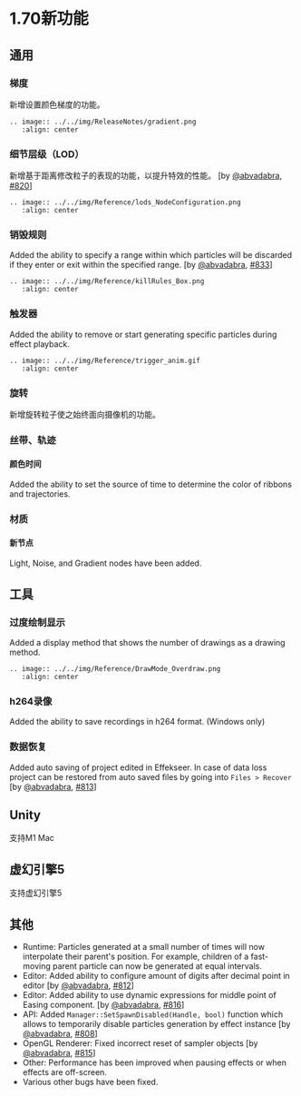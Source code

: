 # 1.70新功能

## 通用

### 梯度

新增设置颜色梯度的功能。

```eval_rst
.. image:: ../../img/ReleaseNotes/gradient.png
   :align: center
```

### 细节层级（LOD）

新增基于距离修改粒子的表现的功能，以提升特效的性能。
[by [@abvadabra](https://github.com/abvadabra), [#820](https://github.com/effekseer/Effekseer/pull/820)]

```eval_rst
.. image:: ../../img/Reference/lods_NodeConfiguration.png
   :align: center
```

### 销毁规则

Added the ability to specify a range within which particles will be discarded if they enter or exit within the specified range.
[by [@abvadabra](https://github.com/abvadabra), [#833](https://github.com/effekseer/Effekseer/pull/833)]

```eval_rst
.. image:: ../../img/Reference/killRules_Box.png
   :align: center
```

### 触发器

Added the ability to remove or start generating specific particles during effect playback.

```eval_rst
.. image:: ../../img/Reference/trigger_anim.gif
   :align: center
```

### 旋转

新增旋转粒子使之始终面向摄像机的功能。

### 丝带、轨迹

#### 颜色时间

Added the ability to set the source of time to determine the color of ribbons and trajectories.

### 材质

#### 新节点

Light, Noise, and Gradient nodes have been added.

## 工具

### 过度绘制显示

Added a display method that shows the number of drawings as a drawing method.

```eval_rst
.. image:: ../../img/Reference/DrawMode_Overdraw.png
   :align: center
```

### h264录像

Added the ability to save recordings in h264 format. (Windows only)

### 数据恢复

Added auto saving of project edited in Effekseer. In case of data loss project can be restored from auto saved files by going into `Files > Recover`
[by [@abvadabra](https://github.com/abvadabra), [#813](https://github.com/effekseer/Effekseer/pull/813)]

## Unity

支持M1 Mac

## 虚幻引擎5

支持虚幻引擎5

## 其他

- Runtime: Particles generated at a small number of times will now interpolate their parent's position.
   For example, children of a fast-moving parent particle can now be generated at equal intervals.
- Editor: Added ability to configure amount of digits after decimal point in editor [by [@abvadabra](https://github.com/abvadabra), [#812](https://github.com/effekseer/Effekseer/pull/812)]
- Editor: Added ability to use dynamic expressions for middle point of Easing component. [by [@abvadabra](https://github.com/abvadabra), [#816](https://github.com/effekseer/Effekseer/pull/816)]
- API: Added `Manager::SetSpawnDisabled(Handle, bool)` function which allows to temporarily disable particles generation by effect instance [by [@abvadabra](https://github.com/abvadabra), [#808](https://github.com/effekseer/Effekseer/pull/808)]
- OpenGL Renderer: Fixed incorrect reset of sampler objects [by [@abvadabra](https://github.com/abvadabra), [#815](https://github.com/effekseer/Effekseer/pull/815)]
- Other: Performance has been improved when pausing effects or when effects are off-screen.
- Various other bugs have been fixed.
